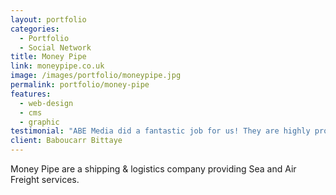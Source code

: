 ```yaml
---
layout: portfolio
categories: 
  - Portfolio
  - Social Network
title: Money Pipe
link: moneypipe.co.uk
image: /images/portfolio/moneypipe.jpg
permalink: portfolio/money-pipe
features:
  - web-design
  - cms
  - graphic
testimonial: "ABE Media did a fantastic job for us! They are highly professional, flexible and accommodated our every need in building us a great website that surpassed our every expectation."
client: Baboucarr Bittaye
---
```


Money Pipe are a shipping & logistics company providing Sea and Air Freight services.
